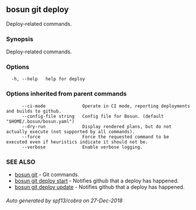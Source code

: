 ## bosun git deploy

Deploy-related commands.

### Synopsis

Deploy-related commands.

### Options

```
  -h, --help   help for deploy
```

### Options inherited from parent commands

```
      --ci-mode              Operate in CI mode, reporting deployments and builds to github.
      --config-file string   Config file for Bosun. (default "$HOME/.bosun/bosun.yaml")
      --dry-run              Display rendered plans, but do not actually execute (not supported by all commands).
      --force                Force the requested command to be executed even if heuristics indicate it should not be.
      --verbose              Enable verbose logging.
```

### SEE ALSO

* [bosun git](bosun_git.md)	 - Git commands.
* [bosun git deploy start](bosun_git_deploy_start.md)	 - Notifies github that a deploy has happened.
* [bosun git deploy update](bosun_git_deploy_update.md)	 - Notifies github that a deploy has happened.

###### Auto generated by spf13/cobra on 27-Dec-2018
